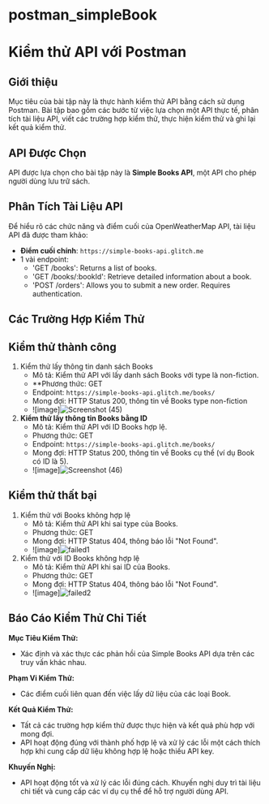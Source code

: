 # postman_simpleBook

# Kiểm thử API với Postman

## Giới thiệu
Mục tiêu của bài tập này là thực hành kiểm thử API bằng cách sử dụng Postman. Bài tập bao gồm các bước từ việc lựa chọn một API thực tế, phân tích tài liệu API, viết các trường hợp kiểm thử, thực hiện kiểm thử và ghi lại kết quả kiểm thử.

## API Được Chọn
API được lựa chọn cho bài tập này là **Simple Books API**, một API cho phép người dùng lưu trữ sách.

## Phân Tích Tài Liệu API
Để hiểu rõ các chức năng và điểm cuối của OpenWeatherMap API, tài liệu API đã được tham khảo:
- **Điểm cuối chính**: `https://simple-books-api.glitch.me`
- 1 vài endpoint:
  - 'GET /books': Returns a list of books.
  - 'GET /books/:bookId': Retrieve detailed information about a book.
  - 'POST /orders': Allows you to submit a new order. Requires authentication.
 
## Các Trường Hợp Kiểm Thử
## Kiểm thử thành công
1. Kiểm thử lấy thông tin danh sách Books
   - Mô tả: Kiểm thử API với lấy danh sách Books với type là non-fiction.
   - **Phương thức: GET
   - Endpoint: `https://simple-books-api.glitch.me/books/`
   - Mong đợi: HTTP Status 200, thông tin về Books type non-fiction
   - ![image]![Screenshot (45)](https://github.com/Giang1311/postman_simpleBook/assets/96896545/937612f9-fe2d-41e4-9e41-d30016cc513a)
2. **Kiểm thử lấy thông tin Books bằng ID**
   - Mô tả: Kiểm thử API với ID Books hợp lệ.
   - Phương thức: GET
   - Endpoint: `https://simple-books-api.glitch.me/books/`
   - Mong đợi: HTTP Status 200, thông tin về Books cụ thể (ví dụ Book có ID là 5).
   - ![image]![Screenshot (46)](https://github.com/Giang1311/postman_simpleBook/assets/96896545/36ba776c-fd8e-4191-b527-d80c6a665a9b)
## Kiểm thử thất bại
1. Kiểm thử với Books không hợp lệ
   - Mô tả: Kiểm thử API khi sai type của Books.
   - Phương thức: GET
   - Mong đợi: HTTP Status 404, thông báo lỗi "Not Found".
   - ![image]![failed1](https://github.com/Giang1311/postman_simpleBook/assets/96896545/4e969dec-2565-45e3-b745-814469d1b7b6)
2. Kiểm thử với ID Books không hợp lệ
   - Mô tả: Kiểm thử API khi sai ID của Books.
   - Phương thức: GET
   - Mong đợi: HTTP Status 404, thông báo lỗi "Not Found".
   - ![image]![failed2](https://github.com/Giang1311/postman_simpleBook/assets/96896545/2e04fe77-49e5-46e4-bc7b-84b0ae1ac51f)


## Báo Cáo Kiểm Thử Chi Tiết

**Mục Tiêu Kiểm Thử:**
- Xác định và xác thực các phản hồi của Simple Books API dựa trên các truy vấn khác nhau.

**Phạm Vi Kiểm Thử:**
- Các điểm cuối liên quan đến việc lấy dữ liệu của các loại Book.

**Kết Quả Kiểm Thử:**
- Tất cả các trường hợp kiểm thử được thực hiện và kết quả phù hợp với mong đợi.
- API hoạt động đúng với thành phố hợp lệ và xử lý các lỗi một cách thích hợp khi cung cấp dữ liệu không hợp lệ hoặc thiếu API key.

**Khuyến Nghị:**
- API hoạt động tốt và xử lý các lỗi đúng cách. Khuyến nghị duy trì tài liệu chi tiết và cung cấp các ví dụ cụ thể để hỗ trợ người dùng API.
